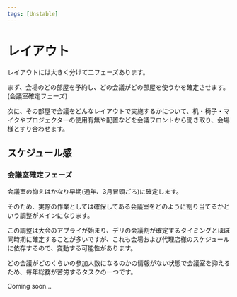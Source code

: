 ```yaml
---
tags: [Unstable]
---
```


# レイアウト
レイアウトには大きく分けて二フェーズあります。

まず、会場のどの部屋を予約し、どの会議がどの部屋を使うかを確定させます。(会議室確定フェーズ)

次に、その部屋で会議をどんなレイアウトで実施するかについて、机・椅子・マイクやプロジェクターの使用有無や配置などを会議フロントから聞き取り、会場様とすり合わせます。


## スケジュール感

### 会議室確定フェーズ
会議室の抑えはかなり早期(通年、3月冒頭ごろ)に確定します。

そのため、実際の作業としては確保してある会議室をどのように割り当てるかという調整がメインになります。

この調整は大会のアプライが始まり、デリの会議割が確定するタイミングとほぼ同時期に確定することが多いですが、これも会場および代理店様のスケジュールに依存するので、変動する可能性があります。

どの会議がどのくらいの参加人数になるのかの情報がない状態で会議室を抑えるため、毎年総務が苦労するタスクの一つです。


Coming soon...

